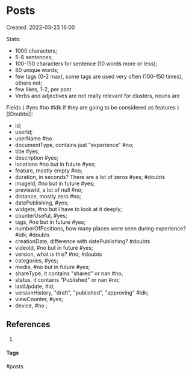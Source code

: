 # Posts
Created: 2022-03-23 16:00

Stats:
- 1000 characters;
- 5-8 sentences;
-  100-150 characters for sentence (10 words more or less);
-  80 unique words;
-  few tags (0-2 max), some tags are used very often (100-150 times), others not;
-  few likes, 1-2, per post
-  Verbs and adjectives are not really relevant for clusters, nouns are

Fields ( #yes #no #idk if they are going to be considered as features ) [[Doubts]]:
- id;
- userId;
- userName #no
- documentType, contains just "experience" #no;
- title #yes;
- description #yes;
- locations #no but in future #yes;
- feature, mostly empty #no;
- duration, in seconds? There are a lot of zeros #yes; #doubts
- imageId, #no but in future #yes;
- previewId, a lot of null #no;
- distance, mostly zero #no;
- datePublishing, #yes;
- widgets, #no but I have to look at it deeply;
- counterUseful, #yes;
- tags, #no but in future #yes;
- numberOfPositions, how many places were seen during experience? #idk;  #doubts
- creationDate, difference with datePublishing? #doubts
- videoId, #no but in future #yes;
- version, what is this? #no; #doubts
- categories, #yes;
- media, #no but in future #yes;
- shareType, it contains "shared" or nan #no;
- status, it contains "Published" or nan #no;
- lastUpdate, #id;
- versionHistory, "draft", "published", "approving" #idk;
- viewCounter, #yes;
- device, #no ;

## References
1. 


#### Tags
#posts